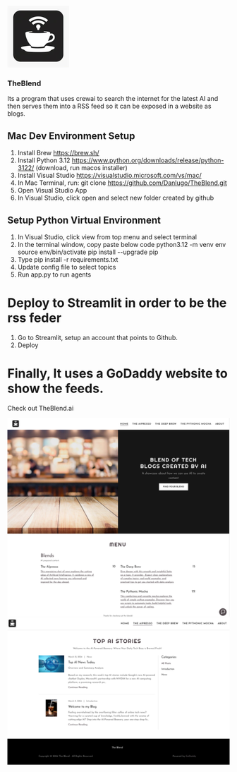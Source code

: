 ![Alt text](https://github.com/Danlugo/TheBlend/blob/main/images/theblendai_logo.png "Logo")


### TheBlend

Its a program that uses crewai to search the internet for the latest AI and then serves them into a RSS feed so it can be exposed in a website as blogs.



## Mac Dev Environment Setup

1. Install Brew https://brew.sh/
2. Install Python 3.12 https://www.python.org/downloads/release/python-3122/ (download, run macos installer)
3. Install Visual Studio https://visualstudio.microsoft.com/vs/mac/ 
4. In Mac Terminal, run: git clone https://github.com/Danlugo/TheBlend.git
5. Open Visual Studio App
6. In Visual Studio, click open and select new folder created by github

## Setup Python Virtual Environment
1. In Visual Studio, click view from top menu and select terminal
2. In the terminal window, copy paste below code
    python3.12 -m venv env
    source env/bin/activate
    pip install --upgrade pip
3. Type pip install -r requirements.txt
4. Update config file to select topics
5. Run app.py to run agents

# Deploy to Streamlit in order to be the rss feder
1. Go to Streamlit, setup an account that points to Github.
2. Deploy


# Finally, It uses a GoDaddy website to show the feeds.
Check out TheBlend.ai

![Alt text](https://github.com/Danlugo/TheBlend/blob/main/images/TheBlendai_home.png "Home")
![Alt text](https://github.com/Danlugo/TheBlend/blob/main/images/TheBendai_blog.png "Blog")
